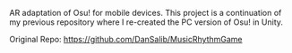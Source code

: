 AR adaptation of Osu! for mobile devices.
This project is a continuation of my previous repository where I re-created the PC version of Osu! in Unity.

Original Repo: https://github.com/DanSalib/MusicRhythmGame
